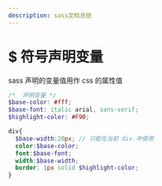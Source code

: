 ```yaml
---
description: sass文档总结
---
```


# \$ 符号声明变量

sass 声明的变量值用作 css 的属性值

```scss
/*  声明变量 */
$base-color: #fff;
$base-font: italic arial, sans-serif;
$highlight-color: #F90;

div{
  $base-width:20px; // 只能在当前 div 中使用
  color:$base-color;
  font:$base-font;
  width:$base-width;
  border: 1px solid $highlight-color;
}
```
